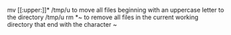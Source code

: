 mv [[:upper:]]* /tmp/u to move all files beginning with an uppercase letter to the directory /tmp/u
rm *~ to remove all files in the current working directory that end with the character ~
